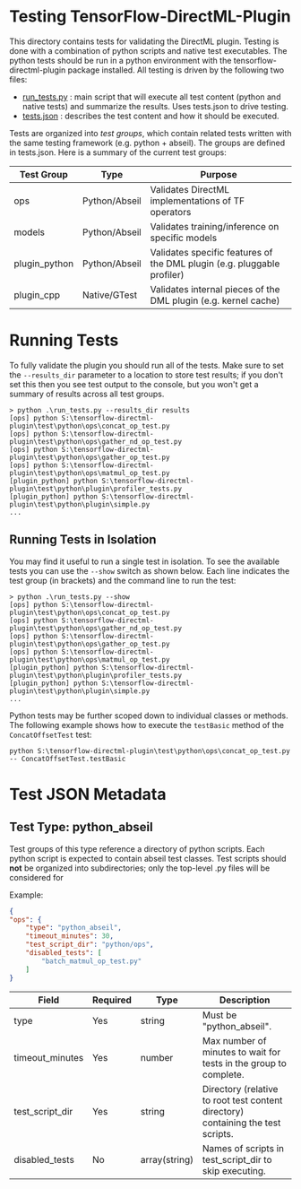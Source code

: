 # Testing TensorFlow-DirectML-Plugin

This directory contains tests for validating the DirectML plugin. Testing is done with a combination of python scripts and native test executables. The python tests should be run in a python environment with the tensorflow-directml-plugin package installed. All testing is driven by the following two files:

- [run_tests.py](run_tests.py) : main script that will execute all test content (python and native tests) and summarize the results. Uses tests.json to drive testing.
- [tests.json](tests.json) : describes the test content and how it should be executed.

Tests are organized into *test groups*, which contain related tests written with the same testing framework (e.g. python + abseil). The groups are defined in tests.json. Here is a summary of the current test groups:

| Test Group    | Type          | Purpose                                                                 |
| ------------- | ------------- | ----------------------------------------------------------------------- |
| ops           | Python/Abseil | Validates DirectML implementations of TF operators                      |
| models        | Python/Abseil | Validates training/inference on specific models                         |
| plugin_python | Python/Abseil | Validates specific features of the DML plugin (e.g. pluggable profiler) |
| plugin_cpp    | Native/GTest  | Validates internal pieces of the DML plugin (e.g. kernel cache)         |

# Running Tests

To fully validate the plugin you should run all of the tests. Make sure to set the `--results_dir` parameter to a location to store test results; if you don't set this then you see test output to the console, but you won't get a summary of results across all test groups.

```
> python .\run_tests.py --results_dir results
[ops] python S:\tensorflow-directml-plugin\test\python\ops\concat_op_test.py
[ops] python S:\tensorflow-directml-plugin\test\python\ops\gather_nd_op_test.py
[ops] python S:\tensorflow-directml-plugin\test\python\ops\gather_op_test.py
[ops] python S:\tensorflow-directml-plugin\test\python\ops\matmul_op_test.py
[plugin_python] python S:\tensorflow-directml-plugin\test\python\plugin\profiler_tests.py
[plugin_python] python S:\tensorflow-directml-plugin\test\python\plugin\simple.py
...
```

## Running Tests in Isolation

You may find it useful to run a single test in isolation. To see the available tests you can use the `--show` switch as shown below. Each line indicates the test group (in brackets) and the command line to run the test:

```
> python .\run_tests.py --show
[ops] python S:\tensorflow-directml-plugin\test\python\ops\concat_op_test.py
[ops] python S:\tensorflow-directml-plugin\test\python\ops\gather_nd_op_test.py
[ops] python S:\tensorflow-directml-plugin\test\python\ops\gather_op_test.py
[ops] python S:\tensorflow-directml-plugin\test\python\ops\matmul_op_test.py
[plugin_python] python S:\tensorflow-directml-plugin\test\python\plugin\profiler_tests.py
[plugin_python] python S:\tensorflow-directml-plugin\test\python\plugin\simple.py
...
```

Python tests may be further scoped down to individual classes or methods. The following example shows how to execute the `testBasic` method of the `ConcatOffsetTest` test:

```
python S:\tensorflow-directml-plugin\test\python\ops\concat_op_test.py -- ConcatOffsetTest.testBasic
```

# Test JSON Metadata

## Test Type: python_abseil 

Test groups of this type reference a directory of python scripts. Each python script is expected to contain abseil test classes. Test scripts should **not** be organized into subdirectories; only the top-level .py files will be considered for 

Example:
```json
{
"ops": {
    "type": "python_abseil",
    "timeout_minutes": 30,
    "test_script_dir": "python/ops",
    "disabled_tests": [
        "batch_matmul_op_test.py"
    ]
}
```

| Field           | Required | Type          | Description                                                                      |
| --------------- | -------- | ------------- | -------------------------------------------------------------------------------- |
| type            | Yes      | string        | Must be "python_abseil".                                                         |
| timeout_minutes | Yes      | number        | Max number of minutes to wait for tests in the group to complete.                |
| test_script_dir | Yes      | string        | Directory (relative to root test content directory) containing the test scripts. |
| disabled_tests  | No       | array(string) | Names of scripts in test_script_dir to skip executing.                           |
